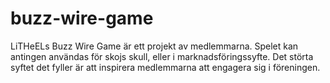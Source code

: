 # buzz-wire-game
LiTHeELs Buzz Wire Game är ett projekt av medlemmarna. Spelet kan antingen användas för skojs skull, eller i marknadsföringssyfte. Det störta syftet det fyller är att inspirera medlemmarna att engagera sig i föreningen.

